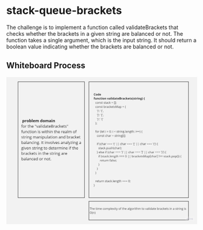 # stack-queue-brackets
The challenge is to implement a function called validateBrackets that checks whether the brackets in a given string are balanced or not. The function takes a single argument, which is the input string. It should return a boolean value indicating whether the brackets are balanced or not.

## Whiteboard Process
![stack-queue-brackets](./stack-queue-brackets.jpg)
